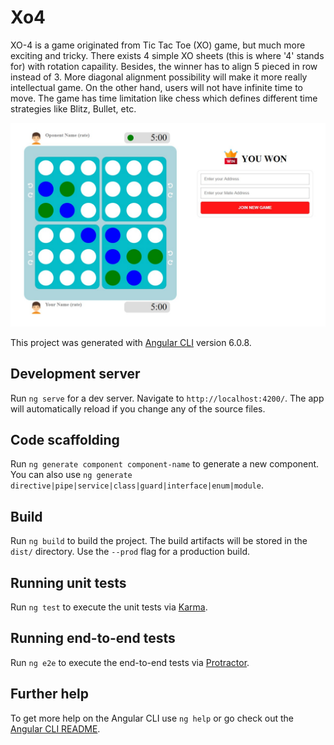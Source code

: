 # Xo4

XO-4 is a game originated from Tic Tac Toe (XO) game, but much more exciting and tricky. There exists 4 simple XO sheets (this is where '4' stands for) with rotation capaility. Besides, the winner has to align 5 pieced in row instead of 3. More diagonal alignment possibility will make it more really intellectual game. On the other hand, users will not have infinite time to move. The game has time limitation like chess which defines different time strategies like Blitz, Bullet, etc.

![logo](./XO4.jpg)

This project was generated with [Angular CLI](https://github.com/angular/angular-cli) version 6.0.8.

## Development server

Run `ng serve` for a dev server. Navigate to `http://localhost:4200/`. The app will automatically reload if you change any of the source files.

## Code scaffolding

Run `ng generate component component-name` to generate a new component. You can also use `ng generate directive|pipe|service|class|guard|interface|enum|module`.

## Build

Run `ng build` to build the project. The build artifacts will be stored in the `dist/` directory. Use the `--prod` flag for a production build.

## Running unit tests

Run `ng test` to execute the unit tests via [Karma](https://karma-runner.github.io).

## Running end-to-end tests

Run `ng e2e` to execute the end-to-end tests via [Protractor](http://www.protractortest.org/).

## Further help

To get more help on the Angular CLI use `ng help` or go check out the [Angular CLI README](https://github.com/angular/angular-cli/blob/master/README.md).
